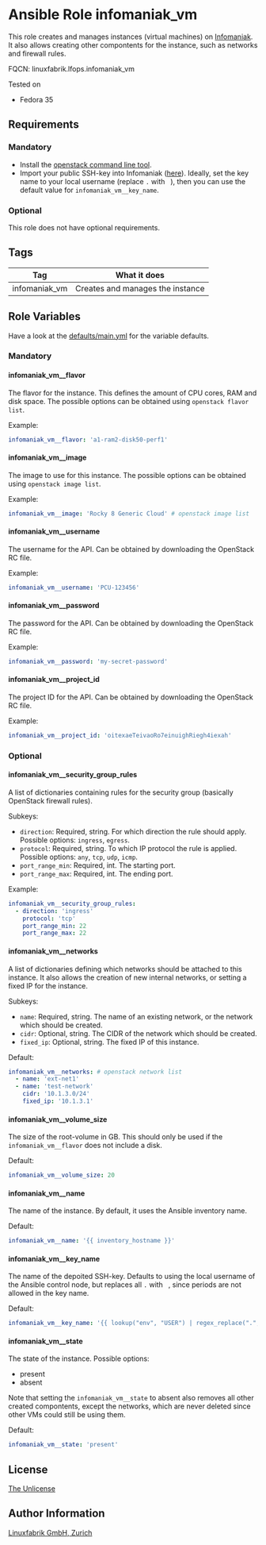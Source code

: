 # Ansible Role infomaniak_vm

This role creates and manages instances (virtual machines) on [Infomaniak](https://www.infomaniak.com/). It also allows creating other compontents for the instance, such as networks and firewall rules.

FQCN: linuxfabrik.lfops.infomaniak_vm

Tested on

* Fedora 35


## Requirements

### Mandatory

* Install the [openstack command line tool](https://docs.openstack.org/newton/user-guide/common/cli-install-openstack-command-line-clients.html).
* Import your public SSH-key into Infomaniak ([here](https://portal.infomaniak.com/compute/keypairs)). Ideally, set the key name to your local username (replace `.` with ` `), then you can use the default value for `infomaniak_vm__key_name`.


### Optional

This role does not have optional requirements.


## Tags

| Tag           | What it does                     |
| ---           | ------------                     |
| infomaniak_vm | Creates and manages the instance |


## Role Variables

Have a look at the [defaults/main.yml](https://github.com/Linuxfabrik/lfops/blob/main/roles/infomaniak_vm/defaults/main.yml) for the variable defaults.


### Mandatory

#### infomaniak_vm__flavor

The flavor for the instance. This defines the amount of CPU cores, RAM and disk space. The possible options can be obtained using `openstack flavor list`.

Example:
```yaml
infomaniak_vm__flavor: 'a1-ram2-disk50-perf1'
```


#### infomaniak_vm__image

The image to use for this instance. The possible options can be obtained using `openstack image list`.

Example:
```yaml
infomaniak_vm__image: 'Rocky 8 Generic Cloud' # openstack image list
```


#### infomaniak_vm__username

The username for the API. Can be obtained by downloading the OpenStack RC file.

Example:
```yaml
infomaniak_vm__username: 'PCU-123456'
```


#### infomaniak_vm__password

The password for the API. Can be obtained by downloading the OpenStack RC file.

Example:
```yaml
infomaniak_vm__password: 'my-secret-password'
```


#### infomaniak_vm__project_id

The project ID for the API. Can be obtained by downloading the OpenStack RC file.

Example:
```yaml
infomaniak_vm__project_id: 'oitexaeTeivaoRo7einuighRiegh4iexah'
```


### Optional


#### infomaniak_vm__security_group_rules

A list of dictionaries containing rules for the security group (basically OpenStack firewall rules).

Subkeys:

* `direction`: Required, string. For which direction the rule should apply. Possible options: `ingress`, `egress`.
* `protocol`: Required, string. To which IP protocol the rule is applied. Possible options: `any`, `tcp`, `udp`, `icmp`.
* `port_range_min`: Required, int. The starting port.
* `port_range_max`: Required, int. The ending port.

Example:
```yaml
infomaniak_vm__security_group_rules:
  - direction: 'ingress'
    protocol: 'tcp'
    port_range_min: 22
    port_range_max: 22
```



#### infomaniak_vm__networks

A list of dictionaries defining which networks should be attached to this instance. It also allows the creation of new internal networks, or setting a fixed IP for the instance.

Subkeys:

* `name`: Required, string. The name of an existing network, or the network which should be created.
* `cidr`: Optional, string. The CIDR of the network which should be created.
* `fixed_ip`: Optional, string. The fixed IP of this instance.

Default:
```yaml
infomaniak_vm__networks: # openstack network list
  - name: 'ext-net1'
  - name: 'test-network'
    cidr: '10.1.3.0/24'
    fixed_ip: '10.1.3.1'
```


#### infomaniak_vm__volume_size

The size of the root-volume in GB. This should only be used if the `infomaniak_vm__flavor` does not include a disk.

Default:
```yaml
infomaniak_vm__volume_size: 20
```


#### infomaniak_vm__name

The name of the instance. By default, it uses the Ansible inventory name.

Default:
```yaml
infomaniak_vm__name: '{{ inventory_hostname }}'
```


#### infomaniak_vm__key_name

The name of the depoited SSH-key. Defaults to using the local username of the Ansible control node, but replaces all `.` with ` `, since periods are not allowed in the key name.

Default:
```yaml
infomaniak_vm__key_name: '{{ lookup("env", "USER") | regex_replace(".", " ") }}'
```


#### infomaniak_vm__state

The state of the instance. Possible options:

* present
* absent

Note that setting the `infomaniak_vm__state` to absent also removes all other created compontents, except the networks, which are never deleted since other VMs could still be using them.

Default:
```yaml
infomaniak_vm__state: 'present'
```


## License

[The Unlicense](https://unlicense.org/)


## Author Information

[Linuxfabrik GmbH, Zurich](https://www.linuxfabrik.ch)
